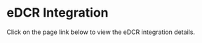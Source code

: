 # eDCR Integration

Click on the page link below to view the eDCR integration details.[\
](https://firebasestorage.googleapis.com/v0/b/gitbook-28427.appspot.com/o/assets%2F-MERG\_iQW5oN4ukgXP8K%2F-Mc8GBhbCZcYRMGdjFXf%2F-Mc8GyJtu7wHxhKeAVyY%2FeDCR\_Integration\_Document%20\(1\).pdf?alt=media\&token=1832e5a5-1110-4b6b-a2b3-ecbb86afb36d)
